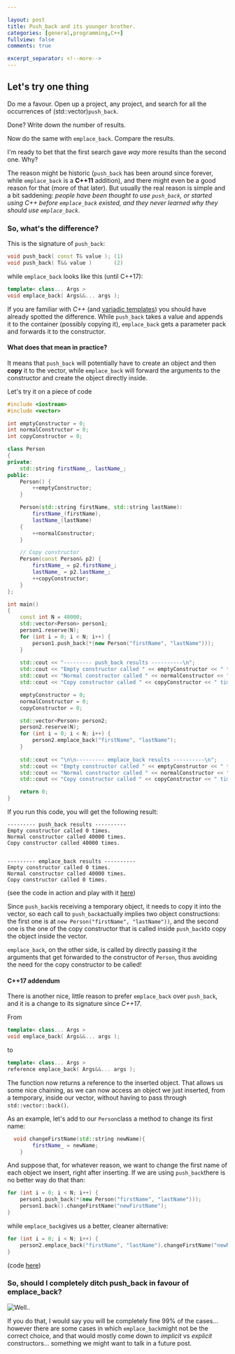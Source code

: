 ```yaml
---

layout: post
title: Push_back and its younger brother.
categories: [general,programming,C++]
fullview: false
comments: true

excerpt_separator: <!--more-->
---
```


## Let's try one thing

Do me a favour. Open up a project, any project, and search for all the occurrences of (std::vector)`push_back`.

Done? Write down the number of results.

Now do the same with `emplace_back`. Compare the results.

<!--more-->


I'm ready to bet that the first search gave *way* more results than the second one. Why?

The reason might be historic (`push_back` has been around since forever, while `emplace_back` is a **C++11** addition), and there might even be a good reason for that (more of that later). But usually the real reason is simple and a bit saddening: *people have been thought to use `push_back`, or started using C++ before `emplace_back` existed, and they never learned why they should use `emplace_back`*.



### So, what's the difference?

This is the signature of `push_back`:

```c++
void push_back( const T& value ); (1)
void push_back( T&& value )       (2)
```

while `emplace_back` looks like this (until C++17):

```c++
template< class... Args >
void emplace_back( Args&&... args );
```

If you are familiar with *C++* (and [variadic templates](https://en.cppreference.com/w/cpp/language/parameter_pack)) you should have already spotted the difference. While `push_back` takes a value and appends it to the container (possibly copying it), `emplace_back` gets a parameter pack and forwards it to the constructor.



#### What does that mean in practice?

It means that `push_back` will potentially have to create an object and then **copy** it to the vector, while `emplace_back` will forward the arguments to the constructor and create the object directly inside.

Let's try it on a piece of code

```c++
#include <iostream>
#include <vector>

int emptyConstructor = 0;
int normalConstructor = 0;
int copyConstructor = 0;

class Person
{
private:
    std::string firstName_, lastName_;
public:
    Person() {
        ++emptyConstructor;
    }

    Person(std::string firstName, std::string lastName):
        firstName_(firstName),
        lastName_(lastName)
    {
        ++normalConstructor;
    }

    // Copy constructor
    Person(const Person& p2) {
        firstName_ = p2.firstName_;
        lastName_ = p2.lastName_;
        ++copyConstructor;
    }
};

int main()
{
    const int N = 40000;
    std::vector<Person> person1;
    person1.reserve(N);
    for (int i = 0; i < N; i++) {
        person1.push_back(*(new Person("firstName", "lastName")));
    }
    
    std::cout << "--------- push_back results ----------\n";
    std::cout << "Empty constructor called " << emptyConstructor << " times.\n";
    std::cout << "Normal constructor called " << normalConstructor << " times.\n";
    std::cout << "Copy constructor called " << copyConstructor << " times.\n";

    emptyConstructor = 0;
    normalConstructor = 0;
    copyConstructor = 0;

    std::vector<Person> person2;
    person2.reserve(N);
    for (int i = 0; i < N; i++) {
        person2.emplace_back("firstName", "lastName");
    }
    
    std::cout << "\n\n--------- emplace_back results ----------\n";
    std::cout << "Empty constructor called " << emptyConstructor << " times.\n";
    std::cout << "Normal constructor called " << normalConstructor << " times.\n";
    std::cout << "Copy constructor called " << copyConstructor << " times.\n";

    return 0;
}
```



If you run this code, you will get the following result:

```
--------- push_back results ----------
Empty constructor called 0 times.
Normal constructor called 40000 times.
Copy constructor called 40000 times.


--------- emplace_back results ----------
Empty constructor called 0 times.
Normal constructor called 40000 times.
Copy constructor called 0 times.
```

(see the code in action and play with it [here](https://wandbox.org/permlink/VapdIicNcWS9YAYT))



Since `push_back`is receiving a temporary object, it needs to copy it into the vector, so each call to `push_back`actually implies two object constructions: the first one is at `new Person("firstName", "lastName"))`, and the second one is the one of the copy constructor that is called inside `push_back`to copy the object inside the vector. 

`emplace_back`, on the other side, is called by directly passing it the arguments that get forwarded to the constructor of `Person`, thus avoiding the need for the copy constructor to be called!


#### C++17 addendum

There is another nice, little reason to prefer `emplace_back` over `push_back`, and it is a change to its signature since *C++17*.

From 

```c++
template< class... Args >
void emplace_back( Args&&... args );
```

to

```c++
template< class... Args >
reference emplace_back( Args&&... args );
```

The function now returns a reference to the inserted object. That allows us some nice chaining, as we can now access an object we just inserted, from a temporary, inside our vector, without having to pass through `std::vector::back()`.

As an example, let's add to our `Person`class a method to change its first name:

```c++
  void changeFirstName(std::string newName){
        firstName_ = newName;
    }
```

And suppose that, for whatever reason, we want to change the first name of each object we insert, right after inserting. If we are using `push_back`there is no better way do that than:

```c++
for (int i = 0; i < N; i++) {
    person1.push_back(*(new Person("firstName", "lastName")));
    person1.back().changeFirstName("newFirstName");
}
```

while `emplace_back`gives us a better, cleaner alternative:

```c++
for (int i = 0; i < N; i++) {
    person2.emplace_back("firstName", "lastName").changeFirstName("newName");
}
```

(code [here](https://wandbox.org/permlink/1BD6o0Ao8m4wJtbu))



### So, should I completely ditch push_back in favour of emplace_back?

![Well..](https://i.kym-cdn.com/entries/icons/original/000/028/596/dsmGaKWMeHXe9QuJtq_ys30PNfTGnMsRuHuo_MUzGCg.jpg)

If you do that, I would say you will be completely fine 99% of the cases... however there are some cases in which `emplace_back`might not be the correct choice, and that would mostly come down to *implicit* vs *explicit* constructors... something we might want to talk in a future post.



